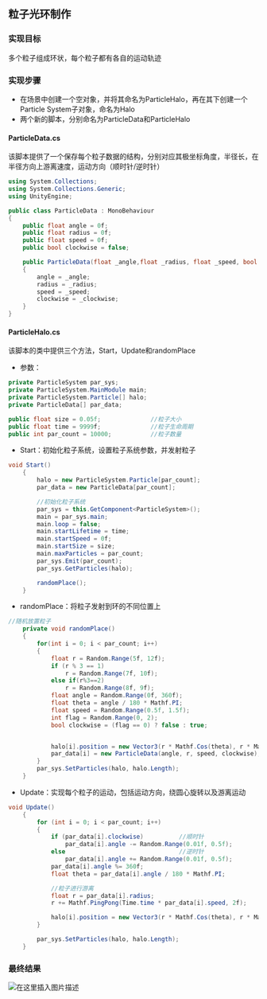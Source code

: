 ## 粒子光环制作
### 实现目标
多个粒子组成环状，每个粒子都有各自的运动轨迹

### 实现步骤
- 在场景中创建一个空对象，并将其命名为ParticleHalo，再在其下创建一个Particle System子对象，命名为Halo
- 两个新的脚本，分别命名为ParticleData和ParticleHalo
#### ParticleData.cs
该脚本提供了一个保存每个粒子数据的结构，分别对应其极坐标角度，半径长，在半径方向上游离速度，运动方向（顺时针/逆时针）
```c#
using System.Collections;
using System.Collections.Generic;
using UnityEngine;

public class ParticleData : MonoBehaviour
{
	public float angle = 0f;
	public float radius = 0f;
	public float speed = 0f;
	public bool clockwise = false;

	public ParticleData(float _angle,float _radius, float _speed, bool _clockwise)
	{
		angle = _angle;
		radius = _radius;
		speed = _speed;
		clockwise = _clockwise;
	}
}
```
  
#### ParticleHalo.cs
该脚本的类中提供三个方法，Start，Update和randomPlace 
- 参数：
```c#
private ParticleSystem par_sys;
private ParticleSystem.MainModule main;
private ParticleSystem.Particle[] halo;
private ParticleData[] par_data;

public float size = 0.05f;              //粒子大小
public float time = 9999f;				//粒子生命周期
public int par_count = 10000;			//粒子数量
```

- Start：初始化粒子系统，设置粒子系统参数，并发射粒子
```c#
void Start()
    {
		halo = new ParticleSystem.Particle[par_count];
		par_data = new ParticleData[par_count];

		//初始化粒子系统
		par_sys = this.GetComponent<ParticleSystem>();
		main = par_sys.main;
		main.loop = false;
		main.startLifetime = time;
		main.startSpeed = 0f;
		main.startSize = size;
		main.maxParticles = par_count;
		par_sys.Emit(par_count);
		par_sys.GetParticles(halo);

		randomPlace();
    }
```

- randomPlace：将粒子发射到环的不同位置上
```c#
//随机放置粒子
	private void randomPlace()
	{
		for(int i = 0; i < par_count; i++)
		{
			float r = Random.Range(5f, 12f);
			if (r % 3 == 1)
				r = Random.Range(7f, 10f);
			else if(r%3==2)
				r = Random.Range(8f, 9f);
			float angle = Random.Range(0f, 360f);
			float theta = angle / 180 * Mathf.PI;
			float speed = Random.Range(0.5f, 1.5f);
			int flag = Random.Range(0, 2);
			bool clockwise = (flag == 0) ? false : true;


			halo[i].position = new Vector3(r * Mathf.Cos(theta), r * Mathf.Sin(theta), 0f);
			par_data[i] = new ParticleData(angle, r, speed, clockwise);
		}
		par_sys.SetParticles(halo, halo.Length);
	}
```

- Update：实现每个粒子的运动，包括运动方向，绕圆心旋转以及游离运动
```c#
void Update()
    {
		for (int i = 0; i < par_count; i++)
		{
			if (par_data[i].clockwise)			//顺时针
				par_data[i].angle -= Random.Range(0.01f, 0.5f);
			else                                //逆时针
				par_data[i].angle += Random.Range(0.01f, 0.5f);
			par_data[i].angle %= 360f;
			float theta = par_data[i].angle / 180 * Mathf.PI;

			//粒子进行游离
			float r = par_data[i].radius;
			r += Mathf.PingPong(Time.time * par_data[i].speed, 2f);

			halo[i].position = new Vector3(r * Mathf.Cos(theta), r * Mathf.Sin(theta), 0);
		}

		par_sys.SetParticles(halo, halo.Length);
	}
```

### 最终结果
![在这里插入图片描述](https://img-blog.csdnimg.cn/20191104092108921.png?x-oss-process=image/watermark,type_ZmFuZ3poZW5naGVpdGk,shadow_10,text_aHR0cHM6Ly9ibG9nLmNzZG4ubmV0L2Rpb3NtYWlfa2luZ3Nv,size_16,color_FFFFFF,t_70)
